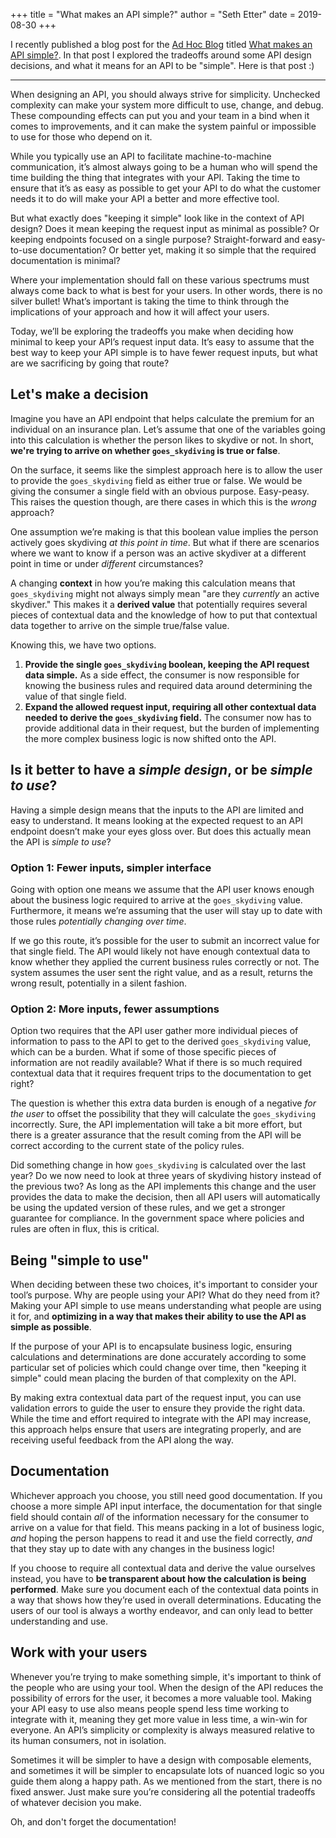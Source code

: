 +++
title = "What makes an API simple?"
author = "Seth Etter"
date = 2019-08-30
+++

I recently published a blog post for the [Ad Hoc
Blog](https://adhoc.team/blog/) titled [What makes an API
simple?](https://adhoc.team/2019/08/23/what-makes-an-api-simple/). In that post
I explored the tradeoffs around some API design decisions, and what it means
for an API to be "simple". Here is that post :)

---

When designing an API, you should always strive for simplicity. Unchecked
complexity can make your system more difficult to use, change, and debug. These
compounding effects can put you and your team in a bind when it comes to
improvements, and it can make the system painful or impossible to use for those
who depend on it.

While you typically use an API to facilitate machine-to-machine communication,
it’s almost always going to be a human who will spend the time building the
thing that integrates with your API. Taking the time to ensure that it’s as
easy as possible to get your API to do what the customer needs it to do will
make your API a better and more effective tool.

But what exactly does "keeping it simple" look like in the context of API
design? Does it mean keeping the request input as minimal as possible? Or
keeping endpoints focused on a single purpose? Straight-forward and easy-to-use
documentation? Or better yet, making it so simple that the required
documentation is minimal?

Where your implementation should fall on these various spectrums must always
come back to what is best for your users. In other words, there is no silver
bullet! What’s important is taking the time to think through the implications
of your approach and how it will affect your users.

Today, we’ll be exploring the tradeoffs you make when deciding how minimal to
keep your API’s request input data. It’s easy to assume that the best way to
keep your API simple is to have fewer request inputs, but what are we
sacrificing by going that route?

## Let's make a decision

Imagine you have an API endpoint that helps calculate the premium for an
individual on an insurance plan. Let’s assume that one of the variables going
into this calculation is whether the person likes to skydive or not. In short,
**we're trying to arrive on whether `goes_skydiving` is true or false**.

On the surface, it seems like the simplest approach here is to allow the user
to provide the `goes_skydiving` field as either true or false. We would be
giving the consumer a single field with an obvious purpose. Easy-peasy. This
raises the question though, are there cases in which this is the *wrong*
approach?

One assumption we’re making is that this boolean value implies the person
actively goes skydiving *at this point in time*. But what if there are
scenarios where we want to know if a person was an active skydiver at a
different point in time or under *different* circumstances?

A changing **context** in how you’re making this calculation means that
`goes_skydiving` might not always simply mean "are they *currently* an active
skydiver." This makes it a **derived value** that potentially requires several
pieces of contextual data and the knowledge of how to put that contextual data
together to arrive on the simple true/false value.

Knowing this, we have two options.

1. **Provide the single `goes_skydiving` boolean, keeping the API request data
   simple.** As a side effect, the consumer is now responsible for knowing the
   business rules and required data around determining the value of that single
   field.
2. **Expand the allowed request input, requiring all other contextual data
   needed to derive the `goes_skydiving` field.** The consumer now has to
   provide additional data in their request, but the burden of implementing the
   more complex business logic is now shifted onto the API.

## Is it better to have a *simple design*, or be *simple to use*?

Having a simple design means that the inputs to the API are limited and easy to
understand. It means looking at the expected request to an API endpoint doesn’t
make your eyes gloss over. But does this actually mean the API is *simple to
use*?

### Option 1: Fewer inputs, simpler interface

Going with option one means we assume that the API user knows enough about the
business logic required to arrive at the `goes_skydiving` value. Furthermore,
it means we’re assuming that the user will stay up to date with those rules
*potentially changing over time*.

If we go this route, it’s possible for the user to submit an incorrect value
for that single field. The API would likely not have enough contextual data to
know whether they applied the current business rules correctly or not. The
system assumes the user sent the right value, and as a result, returns the
wrong result, potentially in a silent fashion.

### Option 2: More inputs, fewer assumptions

Option two requires that the API user gather more individual pieces of
information to pass to the API to get to the derived `goes_skydiving` value,
which can be a burden. What if some of those specific pieces of information are
not readily available? What if there is so much required contextual data that
it requires frequent trips to the documentation to get right?

The question is whether this extra data burden is enough of a negative *for the
user* to offset the possibility that they will calculate the `goes_skydiving`
incorrectly. Sure, the API implementation will take a bit more effort, but
there is a greater assurance that the result coming from the API will be
correct according to the current state of the policy rules.

Did something change in how `goes_skydiving` is calculated over the last year?
Do we now need to look at three years of skydiving history instead of the
previous two? As long as the API implements this change and the user provides
the data to make the decision, then all API users will automatically be using
the updated version of these rules, and we get a stronger guarantee for
compliance. In the government space where policies and rules are often in flux,
this is critical.

## Being "simple to use"

When deciding between these two choices, it's important to consider your tool’s
purpose. Why are people using your API? What do they need from it? Making your
API simple to use means understanding what people are using it for, and
**optimizing in a way that makes their ability to use the API as simple as
possible**.

If the purpose of your API is to encapsulate business logic, ensuring
calculations and determinations are done accurately according to some
particular set of policies which could change over time, then "keeping it
simple" could mean placing the burden of that complexity on the API.

By making extra contextual data part of the request input, you can use
validation errors to guide the user to ensure they provide the right data.
While the time and effort required to integrate with the API may increase, this
approach helps ensure that users are integrating properly, and are receiving
useful feedback from the API along the way.

## Documentation

Whichever approach you choose, you still need good documentation. If you choose
a more simple API input interface, the documentation for that single field
should contain *all* of the information necessary for the consumer to arrive on
a value for that field. This means packing in a lot of business logic, *and*
hoping the person happens to read it and use the field correctly, *and* that
they stay up to date with any changes in the business logic!

If you choose to require all contextual data and derive the value ourselves
instead, you have to **be transparent about how the calculation is being
performed**. Make sure you document each of the contextual data points in a way
that shows how they’re used in overall determinations. Educating the users of
our tool is always a worthy endeavor, and can only lead to better understanding
and use.

## Work with your users

Whenever you’re trying to make something simple, it's important to think of the
people who are using your tool. When the design of the API reduces the
possibility of errors for the user, it becomes a more valuable tool. Making
your API easy to use also means people spend less time working to integrate
with it, meaning they get more value in less time, a win-win for everyone. An
API’s simplicity or complexity is always measured relative to its human
consumers, not in isolation.

Sometimes it will be simpler to have a design with composable elements, and
sometimes it will be simpler to encapsulate lots of nuanced logic so you guide
them along a happy path. As we mentioned from the start, there is no fixed
answer. Just make sure you’re considering all the potential tradeoffs of
whatever decision you make.

Oh, and don't forget the documentation!
